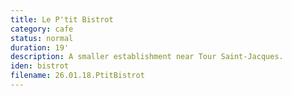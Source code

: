 ```yaml
---
title: Le P'tit Bistrot
category: cafe
status: normal
duration: 19'
description: A smaller establishment near Tour Saint-Jacques.
iden: bistrot
filename: 26.01.18.PtitBistrot
---
```

